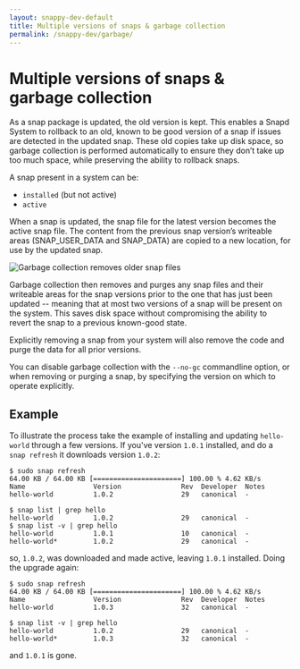 ```yaml
---
layout: snappy-dev-default
title: Multiple versions of snaps & garbage collection
permalink: /snappy-dev/garbage/
---
```

# Multiple versions of snaps & garbage collection

As a snap package is updated, the old version is kept. This enables a Snapd System to rollback to an old, known to be good version of a snap if issues are detected in the updated snap. These old copies take up disk space, so garbage collection is performed automatically to ensure they don’t take up too much space, while preserving the ability to rollback snaps.

A snap present in a system can be:

 - `installed` (but not active)
 - `active`

When a snap is updated, the snap file for the latest version becomes the active snap file. The content from the previous snap version’s writeable areas (SNAP_USER_DATA and SNAP_DATA) are copied to a new location, for use by the updated snap.

![Garbage collection removes older snap files ](/docs-demo/media/snappy-dev/garbage_collection.png)

Garbage collection then removes and purges any snap files and their writeable areas for the snap versions prior to the one that has just been updated -- meaning that at most two versions of a snap will be present on the system. This saves disk space without compromising the ability to revert the snap to a previous known-good state.

Explicitly removing a snap from your system will also remove the code and purge the data for all prior versions.

You can disable garbage collection with the `--no-gc` commandline option, or when removing or purging a snap, by specifying the version on which to operate explicitly.

## Example

To illustrate the process take the example of installing and updating `hello-world` through a few versions. If you've version `1.0.1` installed, and do a `snap refresh` it downloads version `1.0.2`:

    $ sudo snap refresh
    64.00 KB / 64.00 KB [======================] 100.00 % 4.62 KB/s    
    Name                 Version               Rev  Developer  Notes
    hello-world          1.0.2                 29   canonical  -
    
    $ snap list | grep hello
    hello-world          1.0.2                 29   canonical  -
    $ snap list -v | grep hello
    hello-world          1.0.1                 10   canonical  -
    hello-world*         1.0.2                 29   canonical  -

so, `1.0.2`, was downloaded and made active, leaving `1.0.1` installed. Doing the upgrade again:

    $ sudo snap refresh
    64.00 KB / 64.00 KB [======================] 100.00 % 4.62 KB/s
    Name                 Version               Rev  Developer  Notes
    hello-world          1.0.3                 32   canonical  -

    $ snap list -v | grep hello
    hello-world          1.0.2                 29   canonical  -
    hello-world*         1.0.3                 32   canonical  -

and `1.0.1` is gone.